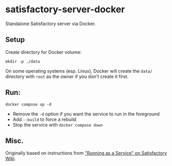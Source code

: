 # satisfactory-server-docker

Standalone Satisfactory server via Docker.

## Setup

Create directory for Docker volume:

```shell
mkdir -p ./data
```

On some operating systems (esp. Linux), Docker will create the `data/` directory with `root` as the owner if you don't create it first.

## Run:

```shell
docker compose up -d
```

- Remove the `-d` option if you want the service to run in the foreground
- Add `--build` to force a rebuild
- Stop the service with `docker compose down`

## Misc.

Originally based on instructions from ["Running as a Service" on Satisfactory Wiki](https://satisfactory.fandom.com/wiki/Dedicated_servers/Running_as_a_Service#Docker).

